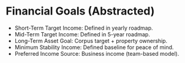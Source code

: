# Financial Goals (Abstracted)

- Short-Term Target Income: Defined in yearly roadmap.
- Mid-Term Target Income: Defined in 5-year roadmap.
- Long-Term Asset Goal: Corpus target + property ownership.
- Minimum Stability Income: Defined baseline for peace of mind.
- Preferred Income Source: Business income (team-based model).
